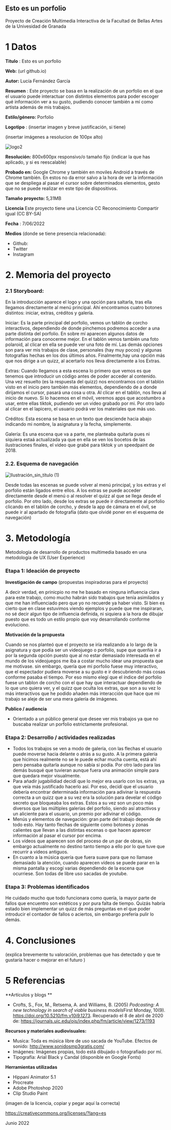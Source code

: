 ## Esto es un porfolio

Proyecto de Creación Multimedia Interactiva de la  Facultad de Bellas Artes de la Univesidad de Granada



# 1 Datos 



**Titulo** : Esto es un porfolio

**Web:**   (url github.io)

**Autor:**  Lucía Fernández García

**Resumen** : Este proyecto se basa en la realización de un porfolio en el que el usuario puede interactuar con distintos elementos para poder escoger qué información ver a su gusto, pudiendo conocer también a mí como artista además de mis trabajos.


**Estilo/género:**  Porfolio

**Logotipo** : (insertar imagen y breve justificación, si  tiene) 

(insertar imágenes a resolucion de 100px alto)

![logo2](https://user-images.githubusercontent.com/106731746/172243768-e747ab06-df3d-41b0-8bfd-0291682373be.png)


**Resolución:** 800x600px responsivo/o tamaño fijo (indicar la que has aplicado, y si es reescalable)

**Probado en:**   Google Chrome y también en moviles Android a través de Chrome también. En estos no da error salvo a la hora de ver la información que se despliega al pasar el cursor sobre determinados elementos, gesto que no se puede realizar en este tipo de dispositivos.

**Tamaño proyecto:** 5,31MB

**Licencia** Este proyecto tiene una Licencia CC Reconocimiento Compartir igual (CC BY-SA)

**Fecha** : 7/06/2022

**Medios** (donde se tiene presencia relacionada):

- Github:
- Twitter
- Instagram




# 2. Memoria del proyecto 

### 2.1 Storyboard: 



En la introducción aparece el logo y una opción para saltarla, tras ella llegamos directamente al menú principal. Ahí encontramos cuatro botones distintos: iniciar, extras, créditos y galería.

Iniciar: Es la parte principal del porfolio, vemos un tablón de corcho interactivos, dependiendo de donde pinchemos podremos acceder a una parte distinta del porfolio. En sobre mí aparecen algunos datos de información para conocerme mejor. En el tablón vemos también una foto polaroid, al clicar en ella se puede ver una foto de mí. Las demás opciones son para ver mis trabajos de clase, personales (hay muy pocos) y algunas fotografías hechas en los dos últimos años. Finalmente,hay una opción más que nos dirige a un quizz, al acertarlo nos lleva directamente a los Extras.

Extras: Cuando llegamos a esta escena lo primero que vemos es que tenemos que introducir un código antes de poder acceder al contenido. Una vez resuelto (es la respuesta del quizz) nos encontramos con el tablón visto en el inicio pero también más elementos, dependiendo de a donde dirijamos el cursor, pasará una cosa u otra. Al clicar en el tablón, nos lleva al inicio de nuevo. Si lo hacemos en el móvil, veremos apps que acostumbro a usar, entre ellas tiktok, pudiendo ver un video grabado por mi. Por otro lado al clicar en el lapicero, el usuario podrá ver los materiales que más uso.

Créditos: Esta escena se basa en un texto que desciende hacia abajo indicando mi nombre, la asignatura y la fecha, simplemente.

Galería: Es una escena que va a parte, me planteaba quitarla pues ni siquiera estaá actualizada ya que en ella se ven los bocetos de las ilustraciones finales, el video que grabé para tiktok y un speedpaint de 2018.


### 2.2. Esquema de navegación 





![Ilustración_sin_título (1)](https://user-images.githubusercontent.com/106731746/172243586-1f0e8745-491e-4a2a-82df-4fa266ea049f.jpg)


Desde todas las escenas se puede volver al menú principal, y los extras y el porfolio están ligados entre ellos. A los extras se puede acceder directamente desde el menú o al resolver el quizz al que se llega desde el porfolio. Por otro lado, desde los extras se puede ir directamente al porfolio clicando en el tablón de corcho, y desde la app de cámara en el óvil, se puede ir al apartado de fotografía (dato que olvidé poner en el esquema de navegación)





# 3. Metodología

Metodología de desarrollo de productos multimedia basado en una metodología de UX (User Experience)



### Etapa 1: Ideación de proyecto

**Investigación de campo** (propuestas inspiradoras para el proyecto)

A decir verdad, en prinicpio no me he basado en ninguna influencia clara para este trabajo, como mucho habrán sido trabajos que tenía asimilados y que me han influenciado pero que yo no recuerde ya haber visto. Si bien es cierto que en clase estuvimos viendo ejemplos y puede que me inspiraran, no sé decir algun tipo de influencia definida, ni siquiera a la hora de dibujar puesto que es todo un estilo propio que voy desarrollando conforme evoluciono.



**Motivación de la propuesta** 

Cuando se nos planteó que el proyecto se iría realizando a lo largo de la asignatura y que podía ser un videojuego o porfolio, supe que querñia ir a por la segunda opción puesto que al no estar demasiado interesada en el mundo de los videojuegos me iba a costar mucho idear una propuesta que me motivase. sin embargo, quería que mi porfolio fuese muy interactivo, que el espectador pudiera moverse a su gusto e ir descubriendo más cosas conforme pasaba el tiempo. Por eso mismo elegí que el índice del porfolio fuese un tablon de corcho con el que hay que interactuar dependiendo de lo que uno quiera ver, y el quizz que oculta los extras, que son a su vez lo más interactivos que he podido añaden más interacción que hace que mi trabajo se aleje de ser una mera galería de imágenes.



**Publico / audiencia**

- Orientado a un público general que desee ver mis trabajos ya que no buscaba realizar un porfolio estrictamente profesional.





### Etapa 2: Desarrollo / actividades realizadas


- Todos los trabajos se ven a modo de galería, con las flechas el usuario puede moverse hacia delante o atrás a su gusto. A la primera galería que hicimos realmente no se le puede echar mucha cuenta, está ahí pero pensaba quitarla aunque no sabía si podía. Por otro lado para las demás busqué que tuvieran aunque fuera una animación simple para que quedara mejor visualmente.
- Para añadir jugabilidiad decidí que lo mejor era usarlo con los extras, ya que veía más justificado hacerlo así. Por eso, decidí que el usuario debería encontrar determinada información para adivinar la respuesta correcta a un quizz que a su vez era la solución para develar el código secreto que bloqueaba los extras. Estos a su vez son un poco más diversos que las múltiples galerias del porfolio, siendo así atractivos y un aliciente para el usuario, un premio por adivinar el código.
- Menús y elementos de navegación: gran parte del trabajo depende de todo esto. Hay tanto flechas de siguiente como botones y zonas calientes que llevan a las distintas escenas o que hacen aparecer información al pasar el cursor por encima.
- Los vídeos que aparecen son del proceso de un par de obras, sin embargo actualmente no destino tanto tiempo a ello por lo que tuve que recurrir a videos antiguos.
- En cuanto a la música quería que fuera suave para que no llamase demasiado la atención, cuando aparecen vídeos se puede parar en la misma pantalla y escogí varias dependiendo de la escena que ocurriese. Son todas de libre uso sacadas de youtube.


### Etapa 3: Problemas identificados

He cuidado mucho que todo funcionara como quería, la mayor parte de fallos que encuentro son estéticos y por pura falta de tiempo. Quizás habría estado bien implementar un quizz de más preguntas en el que poder introducir el contador de fallos o aciertos, sin embargo prefería pulir lo demás. 



# 4. Conclusiones 

(explica brevemente tu valoración, problemas que has detectado y que te gustaría hacer o mejorar en el futuro )







# 5 Referencias 

**Artículos y blogs ** 

- Crofts, S., Fox, M., Retsema, A. and Williams, B. (2005) *Podcasting: A new technology in search of viable business models*First Monday, 10(9). https://doi.org/10.5210/fm.v10i9.1273. Recuperado el 8 de abril de 2020 de: https://journals.uic.edu/ojs/index.php/fm/article/view/1273/1193

**Recursos y materiales audiovisuales:**

* Musica:  Toda es música libre de uso sacada de YouTube. 
           Efectos de sonido: http://www.sonidosmp3gratis.com/
* Imágenes:  Imágenes propias, todo está dibujado o fotografiado por mí.
* Tipografía: Arial Black y Candal (disponible en Google Fonts)

**Herramientas utilizadas**

- Hippani Animator 5.1
- Procreate
- Adobe Photoshop 2020
- Clip Studio Paint



(imagen de la licencia, copiar y pegar aquí la correcta)

https://creativecommons.org/licenses/?lang=es

Junio 2022

